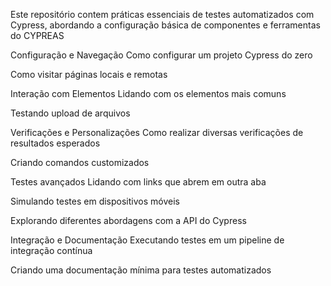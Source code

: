Este repositório contem práticas essenciais de testes automatizados com Cypress, abordando a configuração básica de componentes e ferramentas do CYPREAS

Configuração e Navegação
Como configurar um projeto Cypress do zero

Como visitar páginas locais e remotas

Interação com Elementos
Lidando com os elementos mais comuns

Testando upload de arquivos

Verificações e Personalizações
Como realizar diversas verificações de resultados esperados

Criando comandos customizados

Testes avançados
Lidando com links que abrem em outra aba

Simulando testes em dispositivos móveis

Explorando diferentes abordagens com a API do Cypress

Integração e Documentação
Executando testes em um pipeline de integração contínua

Criando uma documentação mínima para testes automatizados
